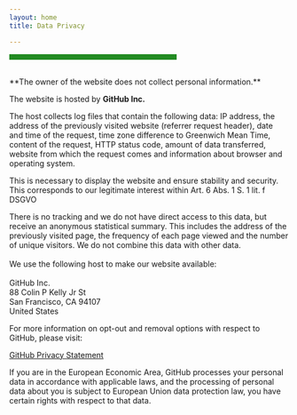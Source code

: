 ```yaml
---
layout: home
title: Data Privacy

---
```

<hr width="60%" style="height: 10px; background-color: #228b22; border-radius: 0;" align="center">

<br>
**The owner of the website does not collect personal information.**

The website is hosted by **GitHub Inc.**

The host collects log files that contain the following data: 
IP address, the address of the previously visited website (referrer request header), date and time of the request, time zone difference to Greenwich Mean Time, content of the request, HTTP status code, amount of data transferred, website from which the request comes and information about browser and operating system.

This is necessary to display the website and ensure stability and security. This corresponds to our legitimate interest within Art. 6 Abs. 1 S. 1 lit. f DSGVO

There is no tracking and we do not have direct access to this data, but receive an anonymous statistical summary. This includes the address of the previously visited page, the frequency of each page viewed and the number of unique visitors. We do not combine this data with other data. <br><br>
We use the following host to make our website available: 
<br><br>
GitHub Inc. <br>
88 Colin P Kelly Jr St <br>
San Francisco, CA 94107 <br>
United States <br>

For more information on opt-out and removal options with respect to GitHub, please visit: 

<a href="https://docs.github.com/en/site-policy/privacy-policies/github-privacy-statement"> GitHub Privacy Statement </a>

If you are in the European Economic Area, GitHub processes your personal data in accordance with applicable laws, and the processing of personal data about you is subject to European Union data protection law, you have certain rights with respect to that data.



